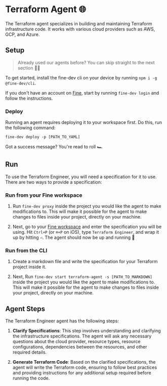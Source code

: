 # Terraform Agent 🌐

The Terraform agent specializes in building and maintaining Terraform infrastructure code. It works with various cloud providers such as AWS, GCP, and Azure. 

## Setup

> Already used our agents before? You can skip straight to the next section 🏃‍♂️

To get started, install the fine-dev cli on your device by running `npm i -g @fine-dev/cli`.

If you don't have an account on [Fine](https://thisis.fine.dev), start by running `fine-dev login` and follow the instructions.

### Deploy

Running an agent requires deploying it to your workspace first. Do this, run the following command:

`fine-dev deploy -p [PATH_TO_YAML]`

Got a success message? You're read to roll 🏎️

## Run

To use the Terraform Engineer, you will need a specification for it to use. There are two ways to provide a specification:

### Run from your Fine workspace

  1. Run `fine-dev proxy` inside the project you would like the agent to make modifications to. This will make it possible for the agent to make changes to files inside your project, directly on your machine.
   
  2. Next, go to your [Fine workspace](https://thisis.fine.dev) and enter the specification you will be using. Hit `Ctrl+P` (or `⌘+P` on iOS), type `Terraform Engineer`, and wrap it up by hitting `⏎`. The agent should now be up and running 🚀


### Run from the CLI

  1. Create a markdown file and write the specification for your Terraform project inside it.
   
  2. Next, Run `fine-dev start terraform-agent -s [PATH_TO_MARKDOWN]` inside the project you would like the agent to make modifications to. This will make it possible for the agent to make changes to files inside your project, directly on your machine.

## Agent Steps

The Terraform Engineer agent has the following steps:

1. **Clarify Specifications**: This step involves understanding and clarifying the infrastructure specifications. The agent will ask any necessary questions about the cloud provider, resource types, resource configurations, dependencies between the resources, and other required details.

2. **Generate Terraform Code**: Based on the clarified specifications, the agent will write the Terraform code, ensuring to follow best practices and providing instructions for any additional setup required before running the code.
